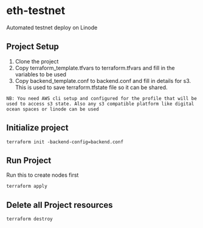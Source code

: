 # eth-testnet

Automated testnet deploy on Linode

## Project Setup

1. Clone the project
2. Copy terraform_template.tfvars to terraform.tfvars and fill in the variables to be used
3. Copy backend_template.conf to backend.conf and fill in details for s3. This is used to save terraform.tfstate file so it can be shared.

`NB: You need AWS cli setup and configured for the profile that will be used to access s3 state. Also any s3 compatible platform like digital ocean spaces or linode can be used`

## Initialize project

`terraform init -backend-config=backend.conf`

## Run Project

Run this to create nodes first

`terraform apply`

## Delete all Project resources

`terraform destroy`
